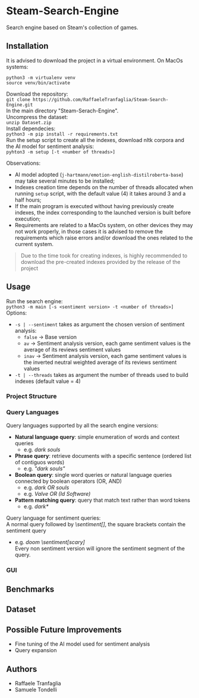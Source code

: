 # Steam-Search-Engine
Search engine based on Steam's collection of games.

## Installation
It is advised to download the project in a virtual environment.
On MacOs systems:
```
python3 -m virtualenv venv
source venv/bin/activate
```

Download the repository:  
`git clone https://github.com/RaffaeleTranfaglia/Steam-Search-Engine.git`  
In the main directory "Steam-Serach-Engine".  
Uncompress the dataset:  
`unzip Dataset.zip`  
Install dependecies:  
`python3 -m pip install -r requirements.txt`  
Run the setup script to create all the indexes, download nltk corpora and the AI model for sentiment analysis:  
`pyhton3 -m setup [-t <number of threads>]`  

Observations: 
- AI model adopted (`j-hartmann/emotion-english-distilroberta-base`) may take several minutes to be installed;
- Indexes creation time depends on the number of threads allocated when running `setup` script, with the default value (4) it takes around 3 and a half hours;
- If the main program is executed without having previously create indexes, the index corresponding to the launched version is built before execution;
- Requirements are related to a MacOs system, on other devices they may not work properly, in those cases it is advised to remove the requirements which raise errors and/or download the ones related to the current system.

> Due to the time took for creating indexes, is highly recommended to download the pre-created indexes provided by the release of the project

## Usage
Run the search engine:  
`python3 -m main [-s <sentiment version> -t <number of threads>]`  
Options:  
- `-s | --sentiment` takes as argument the chosen version of sentiment analysis:
  - `false` → Base version
  - `av` → Sentiment analysis version, each game sentiment values is the average of its reviews sentiment values
  - `inav` → Sentiment analysis version, each game sentiment values is the inverted neutral weighted average of its reviews sentiment values
- `-t | --threads` takes as argument the number of threads used to build indexes (default value = 4)

### Project Structure

### Query Languages
Query languages supported by all the search engine versions:
- **Natural language query**: simple enumeration of words and context queries
  - e.g. *dark souls*
- **Phrase query**: retrieve documents with a specific sentence (ordered list of contiguos words)
  - e.g. *"dark souls"*
- **Boolean query**: single word queries or natural language queries connected by boolean operators (OR, AND)
  - e.g. *dark OR souls*
  - e.g. *Valve OR (Id Software)*
- **Pattern matching query**: query that match text rather than word tokens
  - e.g. *dark\**

Query language for sentiment queries:  
A normal query followed by *\\sentiment[]*, the square brackets contain the sentiment query
  - e.g. *doom \\sentiment\[scary\]*  
Every non sentiment version will ignore the sentiment segment of the query.

### GUI

## Benchmarks

## Dataset

## Possible Future Improvements
- Fine tuning of the AI model used for sentiment analysis
- Query expansion

## Authors
- Raffaele Tranfaglia
- Samuele Tondelli

